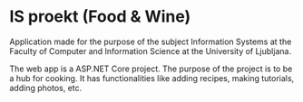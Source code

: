 # IS proekt (Food & Wine)

Application made for the purpose of the subject Information Systems at the Faculty of Computer and Information Science at the University of Ljubljana.

The web app is a ASP.NET Core project. The purpose of the project is to be a hub for cooking. It has functionalities like adding recipes, making tutorials, adding photos, etc.
